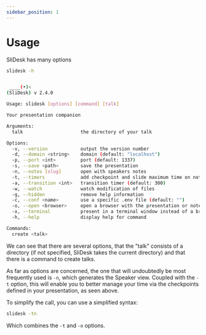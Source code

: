 ```yaml
---
sidebar_position: 1
---
```


# Usage

SliDesk has many options

```sh
slidesk -h


 ____(•)<
(SliDesk) v 2.4.0

Usage: slidesk [options] [command] [talk]

Your presentation companion

Arguments:
  talk                     the directory of your talk

Options:
  -v, --version            output the version number
  -d, --domain <string>    domain (default: "localhost")
  -p, --port <int>         port (default: 1337)
  -s, --save <path>        save the presentation
  -n, --notes [slug]       open with speakers notes
  -t, --timers             add checkpoint and slide maximum time on notes view
  -a, --transition <int>   transition timer (default: 300)
  -w, --watch              watch modification of files
  -g, --hidden             remove help information
  -c, --conf <name>        use a specific .env file (default: "")
  -o, --open <browser>     open a browser with the presentation or notes view (browser is : chrome, edge, firefox, browser, browserPrivate)
  -x, --terminal           present in a terminal window instead of a browser
  -h, --help               display help for command

Commands:
  create <talk>

```

We can see that there are several options, that the "talk" consists of a directory (if not specified, SliDesk takes the current directory) and that there is a command to create talks.

As far as options are concerned, the one that will undoubtedly be most frequently used is `-n`, which generates the Speaker view. Coupled with the `-t` option, this will enable you to better manage your time via the checkpoints defined in your presentation, as seen above.

To simplify the call, you can use a simplified syntax:

```sh
slidesk -tn
```

Which combines the `-t` and `-n` options.
